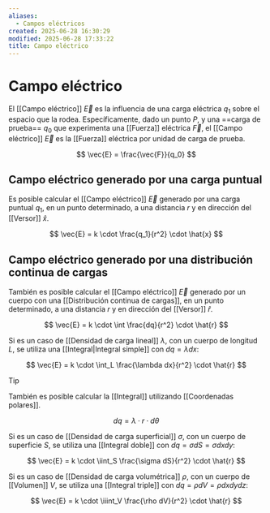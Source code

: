```yaml
---
aliases:
  - Campos eléctricos
created: 2025-06-28 16:30:29
modified: 2025-06-28 17:33:22
title: Campo eléctrico
---
```

	
# Campo eléctrico

El [[Campo eléctrico]] $\vec{E}$ es la influencia de una carga eléctrica $q_1$ sobre el espacio que la rodea. Específicamente, dado un punto $P$, y una ==carga de prueba== $q_0$ que experimenta una [[Fuerza]] eléctrica $\vec{F}$, el [[Campo eléctrico]] $\vec{E}$ es la [[Fuerza]] eléctrica por unidad de carga de prueba.

$$
\vec{E} = \frac{\vec{F}}{q_0}
$$

## Campo eléctrico generado por una carga puntual

Es posible calcular el [[Campo eléctrico]] $\vec{E}$ generado por una carga puntual $q_1$, en un punto determinado, a una distancia $r$ y en dirección del [[Versor]] $\hat{x}$.

$$
\vec{E} = k \cdot \frac{q_1}{r^2} \cdot \hat{x}
$$

## Campo eléctrico generado por una distribución continua de cargas

También es posible calcular el [[Campo eléctrico]] $\vec{E}$ generado por un cuerpo con una [[Distribución continua de cargas]], en un punto determinado, a una distancia $r$ y en dirección del [[Versor]] $\hat{r}$.

$$
\vec{E} = k \cdot \int \frac{dq}{r^2} \cdot \hat{r}
$$

Si es un caso de [[Densidad de carga lineal]] $\lambda$, con un cuerpo de longitud $L$, se utiliza una [[Integral|Integral simple]] con $dq = \lambda dx$:

$$
\vec{E} = k \cdot \int_L \frac{\lambda dx}{r^2} \cdot \hat{r}
$$

> [!tip]
> También es posible calcular la [[Integral]] utilizando [[Coordenadas polares]].
> 
> $$
> dq = \lambda \cdot r \cdot d \theta
> $$

Si es un caso de [[Densidad de carga superficial]] $\sigma$, con un cuerpo de superficie $S$, se utiliza una [[Integral doble]] con $dq = \sigma dS = \sigma dx dy$:

$$
\vec{E} = k \cdot \iint_S \frac{\sigma dS}{r^2} \cdot \hat{r}
$$

Si es un caso de [[Densidad de carga volumétrica]] $\rho$, con un cuerpo de [[Volumen]] $V$, se utiliza una [[Integral triple]] con $dq = \rho dV = \rho dx dy dz$:

$$
\vec{E} = k \cdot \iiint_V \frac{\rho dV}{r^2} \cdot \hat{r}
$$
